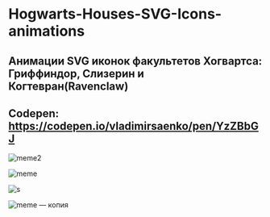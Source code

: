 # Hogwarts-Houses-SVG-Icons-animations
 
## Анимации SVG иконок факультетов Хогвартса: Гриффиндор, Слизерин и Когтевран(Ravenclaw)

## Codepen: https://codepen.io/vladimirsaenko/pen/YzZBbGJ

![meme2](https://user-images.githubusercontent.com/56477695/132378647-d59efc49-757c-4555-92de-b2e2ffde0d19.jpg)

![meme](https://user-images.githubusercontent.com/56477695/132378659-389fd1b4-eb32-4c75-aab2-fd24d3060883.jpg)

![s](https://user-images.githubusercontent.com/56477695/132379675-198eab6e-cb6b-4f80-84cf-8863a179955d.jpg)

![meme — копия](https://user-images.githubusercontent.com/56477695/132378799-64f1668d-2af0-49b1-9f41-9e7c50f9bffb.jpg)
